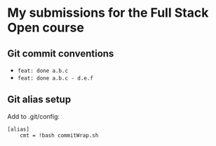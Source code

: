 # My submissions for the Full Stack Open course

## Git commit conventions

- `feat: done a.b.c`
- `feat: done a.b.c - d.e.f`

## Git alias setup

Add to .git/config:

```
[alias]
    cmt = !bash commitWrap.sh
```
